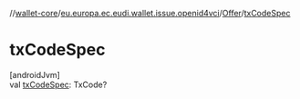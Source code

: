 //[wallet-core](../../../index.md)/[eu.europa.ec.eudi.wallet.issue.openid4vci](../index.md)/[Offer](index.md)/[txCodeSpec](tx-code-spec.md)

# txCodeSpec

[androidJvm]\
val [txCodeSpec](tx-code-spec.md): TxCode?
